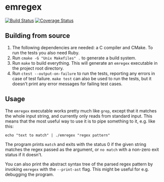 # emregex

[![Build Status](https://travis-ci.org/emlai/emregex.svg?branch=master)](https://travis-ci.org/emlai/emregex)
[![Coverage Status](https://coveralls.io/repos/github/emlai/emregex/badge.svg)](https://coveralls.io/github/emlai/emregex)

## Building from source

1. The following dependencies are needed: a C compiler and CMake.
   To run the tests you also need Ruby.
2. Run `cmake -G "Unix Makefiles" .` to generate a build system.
3. Run `make` to build everything. This will generate an `emregex`
   executable in the project root directory.
4. Run `ctest --output-on-failure` to run the tests, reporting any
   errors in case of test failure. `make test` can also be used to
   run the tests, but it doesn't print any error messages for
   failing test cases.

## Usage

The `emregex` executable works pretty much like `grep`, except
that it matches the whole input string, and currently only reads
from standard input. This means that the most useful way to use
it is to pipe something to it, e.g. like this:

```
echo "text to match" | ./emregex "regex pattern"
```

The program prints `match` and exits with the status 0 if the
given string matches the regex passed as the argument, or
`no match` with a non-zero exit status if it doesn't.

You can also print the abstract syntax tree of the parsed regex
pattern by invoking `emregex` with the `--print-ast` flag. This
might be useful for e.g. debugging the program.

